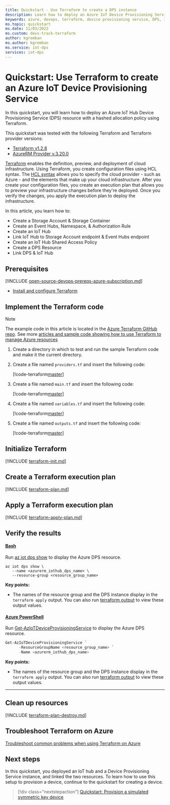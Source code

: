 ```yaml
---
title: Quickstart - Use Terraform to create a DPS instance
description: Learn how to deploy an Azure IoT Device Provisioning Service (DPS) resource with Terraform in this quickstart.
keywords: azure, devops, terraform, device provisioning service, DPS, IoT, IoT Hub DPS
ms.topic: quickstart
ms.date: 11/03/2022
ms.custom: devx-track-terraform
author: kgremban
ms.author: kgremban
ms.service: iot-dps
services: iot-dps
---
```


# Quickstart: Use Terraform to create an Azure IoT Device Provisioning Service

In this quickstart, you will learn how to deploy an Azure IoT Hub Device Provisioning Service (DPS) resource with a hashed allocation policy using Terraform.

This quickstart was tested with the following Terraform and Terraform provider versions:

- [Terraform v1.2.8](https://releases.hashicorp.com/terraform/)
- [AzureRM Provider v.3.20.0](https://registry.terraform.io/providers/hashicorp/azurerm/latest/docs)

[Terraform](https://www.terraform.io/) enables the definition, preview, and deployment of cloud infrastructure. Using Terraform, you create configuration files using HCL syntax. The [HCL syntax](https://www.terraform.io/language/syntax/configuration) allows you to specify the cloud provider - such as Azure - and the elements that make up your cloud infrastructure. After you create your configuration files, you create an execution plan that allows you to preview your infrastructure changes before they're deployed. Once you verify the changes, you apply the execution plan to deploy the infrastructure.

In this article, you learn how to:

- Create a Storage Account & Storage Container
- Create an Event Hubs, Namespace, & Authorization Rule
- Create an IoT Hub
- Link IoT Hub to Storage Account endpoint & Event Hubs endpoint
- Create an IoT Hub Shared Access Policy
- Create a DPS Resource
- Link DPS & IoT Hub

## Prerequisites

[!INCLUDE [open-source-devops-prereqs-azure-subscription.md](~/azure-dev-docs-pr/articles/includes/open-source-devops-prereqs-azure-subscription.md)]

- [Install and configure Terraform](/azure/developer/terraform/quickstart-configure)

## Implement the Terraform code

> [!NOTE]
> The example code in this article is located in the [Azure Terraform GitHub repo](https://github.com/Azure/terraform/tree/master/). See more [articles and sample code showing how to use Terraform to manage Azure resources](/azure/developer/terraform/)

1. Create a directory in which to test and run the sample Terraform code and make it the current directory.

1. Create a file named `providers.tf` and insert the following code:

   [!code-terraform[master](~/terraform_samples/quickstart/201-iot-hub-with-device-provisioning-service/providers.tf)]

1. Create a file named `main.tf` and insert the following code:

   [!code-terraform[master](~/terraform_samples/quickstart/201-iot-hub-with-device-provisioning-service/main.tf)]

1. Create a file named `variables.tf` and insert the following code:

   [!code-terraform[master](~/terraform_samples/quickstart/201-iot-hub-with-device-provisioning-service/variables.tf)]

1. Create a file named `outputs.tf` and insert the following code:

   [!code-terraform[master](~/terraform_samples/quickstart/201-iot-hub-with-device-provisioning-service/outputs.tf)]

## Initialize Terraform

[!INCLUDE [terraform-init.md](~/azure-dev-docs-pr/articles/terraform/includes/terraform-init.md)]

## Create a Terraform execution plan

[!INCLUDE [terraform-plan.md](~/azure-dev-docs-pr/articles/terraform/includes/terraform-plan.md)]

## Apply a Terraform execution plan

[!INCLUDE [terraform-apply-plan.md](~/azure-dev-docs-pr/articles/terraform/includes/terraform-apply-plan.md)]

## Verify the results

#### [Bash](#tab/bash)

Run [az iot dps show](/cli/azure/iot/dps#az-iot-dps-show) to display the Azure DPS resource.

```azurecli
az iot dps show \
   --name <azurerm_iothub_dps_name> \
   --resource-group <resource_group_name>
```

**Key points:**

- The names of the resource group and the DPS instance display in the `terraform apply` output. You can also run [terraform output](https://www.terraform.io/cli/commands/output) to view these output values.

#### [Azure PowerShell](#tab/azure-powershell)

Run [Get-AzIoTDeviceProvisioningService](/powershell/module/az.deviceprovisioningservices/get-aziotdeviceprovisioningservice) to display the Azure DPS resource.

```powershell
Get-AzIoTDeviceProvisioningService `
      -ResourceGroupName <resource_group_name> `
      -Name <azurerm_iothub_dps_name>
```

**Key points:**

- The names of the resource group and the DPS instance display in the `terraform apply` output. You can also run [terraform output](https://www.terraform.io/cli/commands/output) to view these output values.

---

## Clean up resources

[!INCLUDE [terraform-plan-destroy.md](~/azure-dev-docs-pr/articles/terraform/includes/terraform-plan-destroy.md)]

## Troubleshoot Terraform on Azure

[Troubleshoot common problems when using Terraform on Azure](/azure/developer/terraform/troubleshoot)

## Next steps

In this quickstart, you deployed an IoT hub and a Device Provisioning Service instance, and linked the two resources. To learn how to use this setup to provision a device, continue to the quickstart for creating a device.

> [!div class="nextstepaction"]
> [Quickstart: Provision a simulated symmetric key device](./quick-create-simulated-device-symm-key.md)
